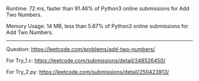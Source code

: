 Runtime: 72 ms, faster than 91.46% of Python3 online submissions for Add Two Numbers.

Memory Usage: 14 MB, less than 5.67% of Python3 online submissions for Add Two Numbers.

---
Question: https://leetcode.com/problems/add-two-numbers/

For Try_1.c: https://leetcode.com/submissions/detail/248526450/

For Try_2.py: https://leetcode.com/submissions/detail/250423913/
